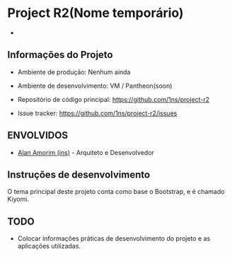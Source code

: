 # Project R2(Nome temporário)
-

## Informações do Projeto

- Ambiente de produção: Nenhum ainda
- Ambiente de desenvolvimento: VM / Pantheon(soon)

- Repositório de código principal: https://github.com/1ns/project-r2
- Issue tracker: https://github.com/1ns/project-r2/issues

## ENVOLVIDOS
- [Alan Amorim (ins)](mailto:alan.amorim@live.com) - Arquiteto e Desenvolvedor

## Instruções de desenvolvimento

O tema principal deste projeto conta como base o Bootstrap, e é chamado Kiyomi.


## TODO
- Colocar informações práticas de desenvolvimento do projeto e as aplicações utilizadas.
